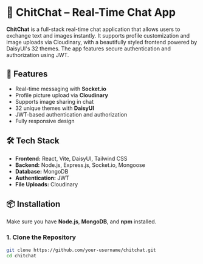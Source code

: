 # 💬 ChitChat – Real-Time Chat App

**ChitChat** is a full-stack real-time chat application that allows users to exchange text and images instantly. It supports profile customization and image uploads via Cloudinary, with a beautifully styled frontend powered by DaisyUI's 32 themes. The app features secure authentication and authorization using JWT.

## 🚀 Features

- Real-time messaging with **Socket.io**
- Profile picture upload via **Cloudinary**
- Supports image sharing in chat
- 32 unique themes with **DaisyUI**
- JWT-based authentication and authorization
- Fully responsive design

## 🛠 Tech Stack

- **Frontend:** React, Vite, DaisyUI, Tailwind CSS
- **Backend:** Node.js, Express.js, Socket.io, Mongoose
- **Database:** MongoDB
- **Authentication:** JWT
- **File Uploads:** Cloudinary

## 📦 Installation

Make sure you have **Node.js**, **MongoDB**, and **npm** installed.

### 1. Clone the Repository

```bash
git clone https://github.com/your-username/chitchat.git
cd chitchat
